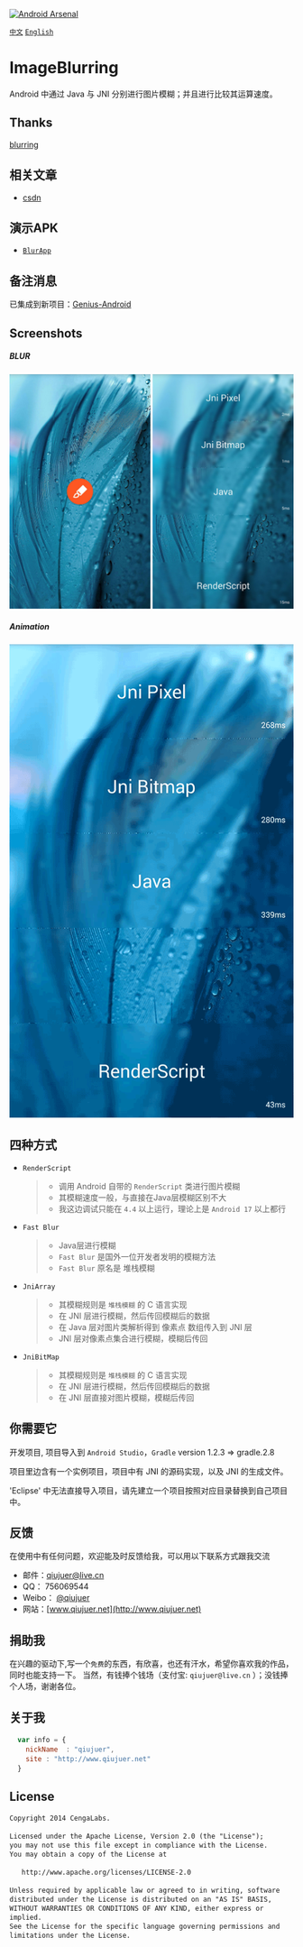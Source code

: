 [![Android Arsenal](https://img.shields.io/badge/Android%20Arsenal-ImageBlurring-brightgreen.svg?style=flat)](https://android-arsenal.com/details/1/1464)

[`中文`](README-ZH.md) [`English`](README.md) 

ImageBlurring
=============

Android 中通过 Java 与 JNI 分别进行图片模糊；并且进行比较其运算速度。


## Thanks
[blurring](https://github.com/paveldudka/blurring)


## 相关文章

*  [csdn](http://blog.csdn.net/qiujuer/article/details/24282047)


## 演示APK

*  [`BlurApp`](https://github.com/qiujuer/ImageBlurring/raw/master/release/blur-app.apk)


## 备注消息

已集成到新项目：[Genius-Android](https://github.com/qiujuer/Genius-Android.git)


## Screenshots

##### BLUR
![RenderScript](images/blur.jpg)

##### Animation
![Animation](images/anim.gif)


## 四种方式

* `RenderScript`
  > *  调用 Android 自带的 `RenderScript` 类进行图片模糊
  > *  其模糊速度一般，与直接在Java层模糊区别不大
  > *  我这边调试只能在 `4.4` 以上运行，理论上是 `Android 17` 以上都行

* `Fast Blur`
  > *  Java层进行模糊
  > *  `Fast Blur` 是国外一位开发者发明的模糊方法
  > *  `Fast Blur` 原名是 堆栈模糊

* `JniArray`
  > *  其模糊规则是 `堆栈模糊` 的 C 语言实现
  > *  在 JNI 层进行模糊，然后传回模糊后的数据
  > *  在 Java 层对图片类解析得到 像素点 数组传入到 JNI 层
  > *  JNI 层对像素点集合进行模糊，模糊后传回

* `JniBitMap`
  > *  其模糊规则是 `堆栈模糊` 的 C 语言实现
  > *  在 JNI 层进行模糊，然后传回模糊后的数据
  > *  在 JNI 层直接对图片模糊，模糊后传回


## 你需要它

开发项目, 项目导入到 `Android Studio`，`Gradle` version 1.2.3 => gradle.2.8

项目里边含有一个实例项目，项目中有 JNI 的源码实现，以及 JNI 的生成文件。

'Eclipse' 中无法直接导入项目，请先建立一个项目按照对应目录替换到自己项目中。


## 反馈

在使用中有任何问题，欢迎能及时反馈给我，可以用以下联系方式跟我交流

* 邮件：qiujuer@live.cn
* QQ： 756069544
* Weibo： [@qiujuer](http://weibo.com/qiujuer)
* 网站：[www.qiujuer.net](http://www.qiujuer.net)


## 捐助我

在兴趣的驱动下,写一个`免费`的东西，有欣喜，也还有汗水，希望你喜欢我的作品，同时也能支持一下。
当然，有钱捧个钱场（支付宝: `qiujuer@live.cn` ）；没钱捧个人场，谢谢各位。


## 关于我

```javascript
  var info = {
    nickName  : "qiujuer",
    site : "http://www.qiujuer.net"
  }
```


License
--------

    Copyright 2014 CengaLabs.

    Licensed under the Apache License, Version 2.0 (the "License");
    you may not use this file except in compliance with the License.
    You may obtain a copy of the License at

       http://www.apache.org/licenses/LICENSE-2.0

    Unless required by applicable law or agreed to in writing, software
    distributed under the License is distributed on an "AS IS" BASIS,
    WITHOUT WARRANTIES OR CONDITIONS OF ANY KIND, either express or implied.
    See the License for the specific language governing permissions and
    limitations under the License.

